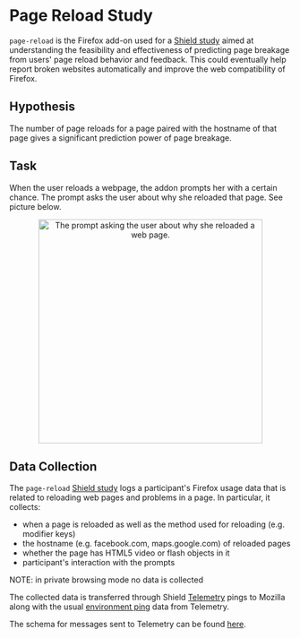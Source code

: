# Page Reload Study
`page-reload` is the Firefox add-on used for a [Shield study](https://wiki.mozilla.org/Firefox/Shield/Shield_Studies) aimed at understanding the feasibility and effectiveness of predicting page breakage from users' page reload behavior and feedback. This could eventually help report broken websites automatically and improve the web compatibility of Firefox.

## Hypothesis
The number of page reloads for a page paired with the hostname of that page gives a significant prediction power of page breakage.

## Task
When the user reloads a webpage, the addon prompts her with a certain chance. The prompt asks the user about why she reloaded that page. See picture below.

<div align="center">
    <img alt="The prompt asking the user about why she reloaded a web page." src="https://people-mozilla.org/~kardekani/page-reload/screenshots/browser-ss.png" height="400px"/>
</div>

## Data Collection

The `page-reload` [Shield study](https://wiki.mozilla.org/Firefox/Shield/Shield_Studies) logs a participant's Firefox usage data that is related to reloading web pages and problems in a page. In particular, it collects:

- when a page is reloaded as well as the method used for reloading (e.g. modifier keys)
- the hostname (e.g. facebook.com, maps.google.com) of reloaded pages
- whether the page has HTML5 video or flash objects in it
- participant's interaction with the prompts

NOTE: in private browsing mode no data is collected

The collected data is transferred through Shield [Telemetry](https://wiki.mozilla.org/Telemetry) pings to Mozilla along with the usual [environment ping](http://gecko.readthedocs.io/en/latest/toolkit/components/telemetry/telemetry/data/environment.html) data from Telemetry. 


The schema for messages sent to Telemetry can be found [here](https://github.com/raymak/page-reload/blob/master/schemas/schema.json).